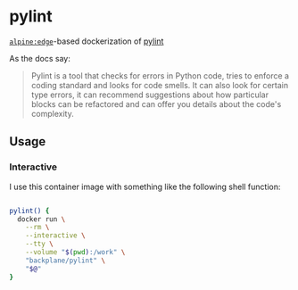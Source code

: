 # pylint

[`alpine:edge`](https://hub.docker.com/_/alpine/)-based dockerization of [pylint](https://www.pylint.org/)

As the docs say:

> Pylint is a tool that checks for errors in Python code, tries to enforce a coding standard and looks for code smells. It can also look for certain type errors, it can recommend suggestions about how particular blocks can be refactored and can offer you details about the code's complexity.

## Usage

### Interactive

I use this container image with something like the following shell function:

```sh

pylint() {
  docker run \
    --rm \
    --interactive \
    --tty \
    --volume "$(pwd):/work" \
    "backplane/pylint" \
    "$@"
}

```

